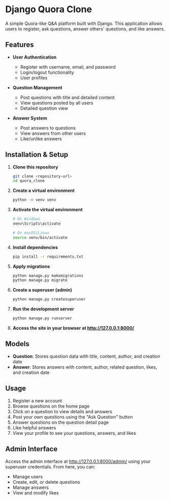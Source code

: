 # Django Quora Clone

A simple Quora-like Q&A platform built with Django. This application allows users to register, ask questions, answer others' questions, and like answers.

## Features

- **User Authentication**
  - Register with username, email, and password
  - Login/logout functionality
  - User profiles

- **Question Management**
  - Post questions with title and detailed content
  - View questions posted by all users
  - Detailed question view

- **Answer System**
  - Post answers to questions
  - View answers from other users
  - Like/unlike answers



## Installation & Setup

1. **Clone this repository**
   ```bash
   git clone <repository-url>
   cd quora_clone
   ```

2. **Create a virtual environment**
   ```bash
   python -m venv venv
   ```

3. **Activate the virtual environment**
   ```bash
   # On Windows
   venv\Scripts\activate
   
   # On macOS/Linux
   source venv/bin/activate
   ```

4. **Install dependencies**
   ```bash
   pip install -r requirements.txt
   ```

5. **Apply migrations**
   ```bash
   python manage.py makemigrations
   python manage.py migrate
   ```

6. **Create a superuser (admin)**
   ```bash
   python manage.py createsuperuser
   ```

7. **Run the development server**
   ```bash
   python manage.py runserver
   ```

8. **Access the site in your browser at http://127.0.0.1:8000/**

## Models

- **Question**: Stores question data with title, content, author, and creation date
- **Answer**: Stores answers with content, author, related question, likes, and creation date

## Usage

1. Register a new account
2. Browse questions on the home page
3. Click on a question to view details and answers
4. Post your own questions using the "Ask Question" button
5. Answer questions on the question detail page
6. Like helpful answers
7. View your profile to see your questions, answers, and likes

## Admin Interface

Access the admin interface at http://127.0.0.1:8000/admin/ using your superuser credentials. From here, you can:

- Manage users
- Create, edit, or delete questions
- Manage answers
- View and modify likes
